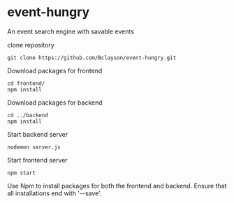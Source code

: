 # event-hungry
An event search engine with savable events

clone repository
```
git clone https://github.com/Bclayson/event-hungry.git
```

Download packages for frontend
```
cd frontend/
npm install
```

Download packages for backend
```
cd ../backend
npm install
```

Start backend server
```
nodemon server.js
```

Start frontend server
```
npm start
```

Use Npm to install packages for both the frontend and backend. Ensure that all installations end with '--save'.


